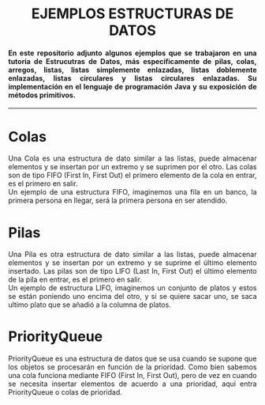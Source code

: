 <h1 align="center">EJEMPLOS ESTRUCTURAS DE DATOS</h1>

<h4 align="justify">En este repositorio adjunto algunos ejemplos que se trabajaron en una tutoria de Estrucutras de Datos, más especificamente de pilas, colas, arregos, listas, listas simplemente enlazadas, listas doblemente enlazadas, listas circulares y listas circulares enlazadas. Su implementación en el lenguaje de programación Java y su exposición de métodos primitivos.</h4>

<hr>

# Colas

<p align="justify">Una Cola es una estructura de dato similar a las listas, puede almacenar elementos y se insertan por un extremo y se suprimen por el otro. Las colas son de tipo FIFO (First In, First Out) el primero elemento de la cola en entrar, es el primero en salir.
<br>
Un ejemplo de una estructura FIFO, imaginemos una fila en un banco, la primera persona en llegar, será la primera persona en ser atendido. 
</p>

# Pilas

<p align="justify">Una Pila es otra estructura de dato similar a las listas, puede almacenar elementos y se insertan por un extremo y se suprime el último elemento insertado. Las pilas son de tipo LIFO (Last In, First Out) el último elemento de la pila en entrar, es el primero en salir.
<br>
Un ejemplo de estructura LIFO, imaginemos un conjunto de platos y estos se están poniendo uno encima del otro, y si se quiere sacar uno, se saca ultimo plato que se añadió a la columna de platos. 
</p>

# PriorityQueue 

<p align="justify">PriorityQueue es una estructura de datos que se usa cuando se supone que los objetos se procesarán en función de la prioridad. Como bien sabemos una cola funciona mediante FIFO (First In, First Out), pero de vez en cuando se necesita insertar elementos de acuerdo a una prioridad, aquí entra PriorityQueue o colas de prioridad. </p>
